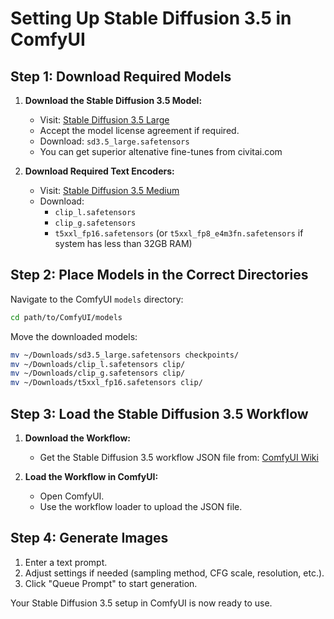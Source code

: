 # Setting Up Stable Diffusion 3.5 in ComfyUI

## Step 1: Download Required Models

1. **Download the Stable Diffusion 3.5 Model:**
   - Visit: [Stable Diffusion 3.5 Large](https://huggingface.co/stabilityai/stable-diffusion-3.5-large)
   - Accept the model license agreement if required.
   - Download: `sd3.5_large.safetensors`
   - You can get superior altenative fine-tunes from civitai.com

2. **Download Required Text Encoders:**
   - Visit: [Stable Diffusion 3.5 Medium](https://huggingface.co/stabilityai/stable-diffusion-3.5-medium)
   - Download:
     - `clip_l.safetensors`
     - `clip_g.safetensors`
     - `t5xxl_fp16.safetensors` (or `t5xxl_fp8_e4m3fn.safetensors` if system has less than 32GB RAM)

## Step 2: Place Models in the Correct Directories

Navigate to the ComfyUI `models` directory:

```bash
cd path/to/ComfyUI/models
```

Move the downloaded models:

```bash
mv ~/Downloads/sd3.5_large.safetensors checkpoints/
mv ~/Downloads/clip_l.safetensors clip/
mv ~/Downloads/clip_g.safetensors clip/
mv ~/Downloads/t5xxl_fp16.safetensors clip/
```

## Step 3: Load the Stable Diffusion 3.5 Workflow

1. **Download the Workflow:**
   - Get the Stable Diffusion 3.5 workflow JSON file from: [ComfyUI Wiki](https://comfyui-wiki.com/en/tutorial/advanced/stable-diffusion-3-5-comfyui-workflow)

2. **Load the Workflow in ComfyUI:**
   - Open ComfyUI.
   - Use the workflow loader to upload the JSON file.

## Step 4: Generate Images

1. Enter a text prompt.
2. Adjust settings if needed (sampling method, CFG scale, resolution, etc.).
3. Click "Queue Prompt" to start generation.

Your Stable Diffusion 3.5 setup in ComfyUI is now ready to use.

